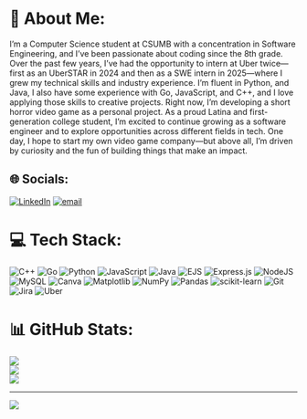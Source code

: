 # 💫 About Me:
I’m a Computer Science student at CSUMB with a concentration in Software Engineering, and I’ve been passionate about coding since the 8th grade. Over the past few years, I’ve had the opportunity to intern at Uber twice—first as an UberSTAR in 2024 and then as a SWE intern in 2025—where I grew my technical skills and industry experience.
I’m fluent in Python, and Java, I also have some experience with Go, JavaScript, and C++, and I love applying those skills to creative projects. Right now, I’m developing a short horror video game as a personal project. As a proud Latina and first-generation college student, I’m excited to continue growing as a software engineer and to explore opportunities across different fields in tech.
One day, I hope to start my own video game company—but above all, I’m driven by curiosity and the fun of building things that make an impact.


## 🌐 Socials:
[![LinkedIn](https://img.shields.io/badge/LinkedIn-%230077B5.svg?logo=linkedin&logoColor=white)](https://linkedin.com/in/www.linkedin.com/in/duranmariana) [![email](https://img.shields.io/badge/Email-D14836?logo=gmail&logoColor=white)](mailto:marianaduran260@gmail.com) 

# 💻 Tech Stack:
![C++](https://img.shields.io/badge/c++-%2300599C.svg?style=for-the-badge&logo=c%2B%2B&logoColor=white) ![Go](https://img.shields.io/badge/go-%2300ADD8.svg?style=for-the-badge&logo=go&logoColor=white) ![Python](https://img.shields.io/badge/python-3670A0?style=for-the-badge&logo=python&logoColor=ffdd54) ![JavaScript](https://img.shields.io/badge/javascript-%23323330.svg?style=for-the-badge&logo=javascript&logoColor=%23F7DF1E) ![Java](https://img.shields.io/badge/java-%23ED8B00.svg?style=for-the-badge&logo=openjdk&logoColor=white) ![EJS](https://img.shields.io/badge/ejs-%23B4CA65.svg?style=for-the-badge&logo=ejs&logoColor=black) ![Express.js](https://img.shields.io/badge/express.js-%23404d59.svg?style=for-the-badge&logo=express&logoColor=%2361DAFB) ![NodeJS](https://img.shields.io/badge/node.js-6DA55F?style=for-the-badge&logo=node.js&logoColor=white) ![MySQL](https://img.shields.io/badge/mysql-4479A1.svg?style=for-the-badge&logo=mysql&logoColor=white) ![Canva](https://img.shields.io/badge/Canva-%2300C4CC.svg?style=for-the-badge&logo=Canva&logoColor=white) ![Matplotlib](https://img.shields.io/badge/Matplotlib-%23ffffff.svg?style=for-the-badge&logo=Matplotlib&logoColor=black) ![NumPy](https://img.shields.io/badge/numpy-%23013243.svg?style=for-the-badge&logo=numpy&logoColor=white) ![Pandas](https://img.shields.io/badge/pandas-%23150458.svg?style=for-the-badge&logo=pandas&logoColor=white) ![scikit-learn](https://img.shields.io/badge/scikit--learn-%23F7931E.svg?style=for-the-badge&logo=scikit-learn&logoColor=white) ![Git](https://img.shields.io/badge/git-%23F05033.svg?style=for-the-badge&logo=git&logoColor=white) ![Jira](https://img.shields.io/badge/jira-%230A0FFF.svg?style=for-the-badge&logo=jira&logoColor=white) ![Uber](https://img.shields.io/badge/Uber-%23000000.svg?style=for-the-badge&logo=Uber&logoColor=white)
# 📊 GitHub Stats:
![](https://github-readme-stats.vercel.app/api?username=mari-924&theme=dark&hide_border=false&include_all_commits=false&count_private=false)<br/>
![](https://nirzak-streak-stats.vercel.app/?user=mari-924&theme=dark&hide_border=false)<br/>
![](https://github-readme-stats.vercel.app/api/top-langs/?username=mari-924&theme=dark&hide_border=false&include_all_commits=false&count_private=false&layout=compact)

---
[![](https://visitcount.itsvg.in/api?id=mari-924&icon=0&color=0)](https://visitcount.itsvg.in)

<!-- Proudly created with GPRM ( https://gprm.itsvg.in ) -->
